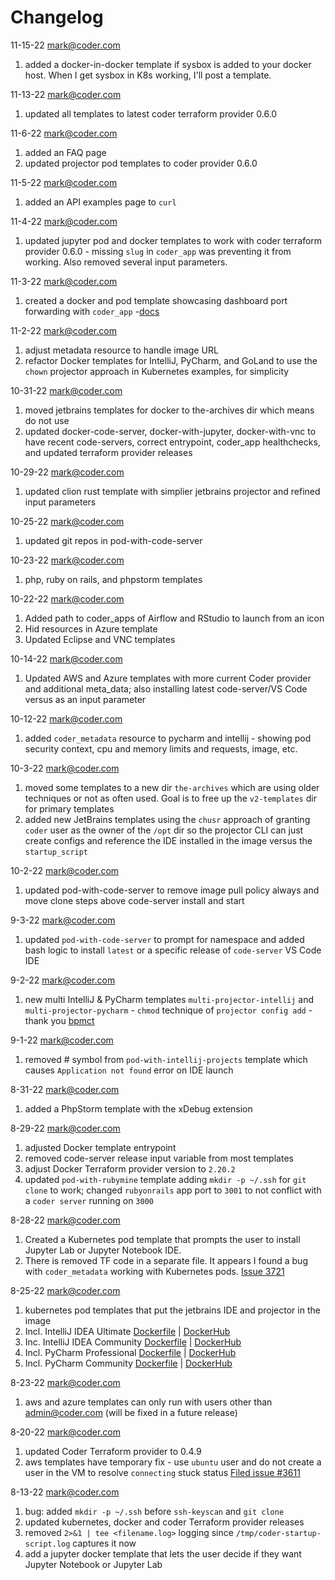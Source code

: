 # Changelog

11-15-22 mark@coder.com
1. added a docker-in-docker template if sysbox is added to your docker host. When I get sysbox in K8s working, I'll post a template.

11-13-22 mark@coder.com
1. updated all templates to latest coder terraform provider 0.6.0

11-6-22 mark@coder.com
1. added an FAQ page
2. updated projector pod templates to coder provider 0.6.0

11-5-22 mark@coder.com
1. added an API examples page to `curl`

11-4-22 mark@coder.com
1. updated jupyter pod and docker templates to work with coder terraform provider 0.6.0 - missing `slug` in `coder_app` was preventing it from working. Also removed several input parameters.

11-3-22 mark@coder.com
1. created a docker and pod template showcasing dashboard port forwarding with `coder_app` -[docs](https://github.com/coder/coder/blob/main/docs/networking/port-forwarding.md)

11-2-22 mark@coder.com
1. adjust metadata resource to handle image URL
1. refactor Docker templates for IntelliJ, PyCharm, and GoLand to use the `chown` projector approach in Kubernetes examples, for simplicity

10-31-22 mark@coder.com
1. moved jetbrains templates for docker to the-archives dir which means do not use
1. updated docker-code-server, docker-with-jupyter, docker-with-vnc to have recent code-servers, correct entrypoint, coder_app healthchecks, and updated terraform provider releases

10-29-22 mark@coder.com
1. updated clion rust template with simplier jetbrains projector and refined input parameters

10-25-22 mark@coder.com
1. updated git repos in pod-with-code-server

10-23-22 mark@coder.com
1. php, ruby on rails, and phpstorm templates

10-22-22 mark@coder.com
1. Added path to coder_apps of Airflow and RStudio to launch from an icon
1. Hid resources in Azure template
1. Updated Eclipse and VNC templates
    
10-14-22 mark@coder.com 
1. Updated AWS and Azure templates with more current Coder provider and additional meta_data; also installing latest code-server/VS Code versus as an input parameter

10-12-22 mark@coder.com
1. added `coder_metadata` resource to pycharm and intellij - showing pod security context, cpu and memory limits and requests, image, etc.

10-3-22 mark@coder.com
1. moved some templates to a new dir `the-archives` which are using older techniques or not as often used. Goal is to free up the `v2-templates` dir for primary templates
2. added new JetBrains templates using the `chusr` approach of granting `coder` user as the owner of the `/opt` dir so the projector CLI can just create configs and reference the IDE installed in the image versus the `startup_script`


10-2-22 mark@coder.com
1. updated pod-with-code-server to remove image pull policy always and move clone steps above code-server install and start

9-3-22 mark@coder.com
1. updated `pod-with-code-server` to prompt for namespace and added bash logic to install `latest` or a specific release of `code-server` VS Code IDE


9-2-22 mark@coder.com
1. new multi IntelliJ & PyCharm templates `multi-projector-intellij` and `multi-projector-pycharm` - `chmod` technique of `projector config add` - thank you [bpmct](https://github.com/bpmct)

9-1-22 mark@coder.com
1. removed # symbol from `pod-with-intellij-projects` template which causes `Application not found` error on IDE launch

8-31-22 mark@coder.com
1. added a PhpStorm template with the xDebug extension

8-29-22 mark@coder.com
1. adjusted Docker template entrypoint 
1. removed code-server release input variable from most templates
1. adjust Docker Terraform provider version to `2.20.2`
1. updated `pod-with-rubymine` template adding `mkdir -p ~/.ssh` for `git clone` to work; changed `rubyonrails` app port to `3001` to not conflict with a `coder server` running on `3000`

8-28-22 mark@coder.com
1. Created a Kubernetes pod template that prompts the user to install Jupyter Lab or Jupyter Notebook IDE.
1. There is removed TF code in a separate file. It appears I found a bug with `coder_metadata` working with Kubernetes pods. [Issue 3721](https://github.com/coder/coder/issues/3721)

8-25-22 mark@coder.com
1. kubernetes pod templates that put the jetbrains IDE and projector in the image
1. Incl. IntelliJ IDEA Ultimate [Dockerfile](https://github.com/sharkymark/dockerfiles/tree/main/idea-ult-vscode) | [DockerHub](https://hub.docker.com/repository/docker/marktmilligan/idea-vscode)
1. Inc. IntelliJ IDEA Community [Dockerfile](https://github.com/sharkymark/dockerfiles/tree/main/idea-ult-comm-vscode) | [DockerHub](https://hub.docker.com/repository/docker/marktmilligan/idea-comm-vscode)
1. Incl. PyCharm Professional [Dockerfile](https://github.com/sharkymark/dockerfiles/tree/main/pycharm-pro-vscode) | [DockerHub](https://hub.docker.com/repository/docker/marktmilligan/pycharm-pro-vscode)
1. Incl. PyCharm Community [Dockerfile](https://github.com/sharkymark/dockerfiles/tree/main/pycharm-comm-vscode) | [DockerHub](https://hub.docker.com/repository/docker/marktmilligan/pycharm-comm-vscode)

8-23-22 mark@coder.com
1. aws and azure templates can only run with users other than admin@coder.com (will be fixed in a future release)

8-20-22 mark@coder.com
1. updated Coder Terraform provider to 0.4.9
1. aws templates have temporary fix - use `ubuntu` user and do not create a user in the VM to resolve `connecting` stuck status [Filed issue #3611](https://github.com/coder/coder/issues/3611)

8-13-22 mark@coder.com 
1. bug: added `mkdir -p ~/.ssh` before `ssh-keyscan` and `git clone`
1. updated kubernetes, docker and coder Terraform provider releases
1. removed `2>&1 | tee <filename.log>` logging since `/tmp/coder-startup-script.log` captures it now
1. add a jupyter docker template that lets the user decide if they want Jupyter Notebook or Jupyter Lab